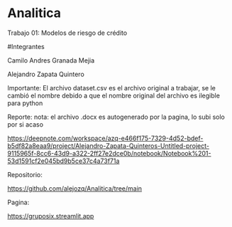 # Analitica

 Trabajo 01: Modelos de riesgo de crédito


#Integrantes

Camilo Andres Granada Mejia

Alejandro Zapata Quintero

Importante: El archivo dataset.csv es el archivo original a trabajar, se le cambió el nombre debido a que el nombre original del archivo es ilegible para python

Reporte:
nota: el archivo .docx es autogenerado por la pagina, lo subi solo por si acaso

https://deepnote.com/workspace/azq-e466f175-7329-4d52-bdef-b5df82a8eaa9/project/Alejandro-Zapata-Quinteros-Untitled-project-9115965f-8cc6-43d9-a322-2ff27e2dce0b/notebook/Notebook%201-53d1591cf2e045bd9b5ce37c4a73f71a

Repositorio:

https://github.com/alejozq/Analitica/tree/main

Pagina:

https://gruposix.streamlit.app
